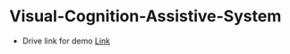 # Visual-Cognition-Assistive-System

- Drive link for demo [Link](https://drive.google.com/drive/folders/1DzeEDx6WoncPUCoLusl77xMLQFW63AB0?usp=drive_link)
